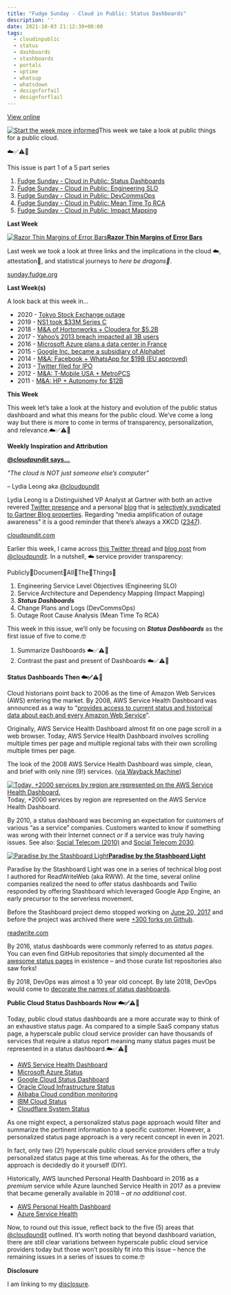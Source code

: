 ```yaml
---
title: "Fudge Sunday - Cloud in Public: Status Dashboards"
description: ''
date: 2021-10-03 21:12:39+00:00
tags:
  - cloudinpublic
  - status
  - dashboards
  - stashboards
  - portals
  - uptime
  - whatsup
  - whatsdown
  - designforfail
  - designforflail
---
```


[View online](https://sunday.fudge.org/issues/fudge-sunday-cloud-in-public-status-dashboards-783150?utm_campaign=Issue&utm_content=view_in_browser&utm_medium=email&utm_source=Start+the+week+more+informed)

[![Start the week more informed](https://bucketeer-e05bbc84-baa3-437e-9518-adb32be77984.s3.amazonaws.com/public/images/662b5c69-63d7-45ba-8da1-c650ddbd99dc_1200x115.png "Start the week more informed")](https://substackcdn.com/image/fetch/f_auto,q_auto:good,fl_progressive:steep/https%3A%2F%2Fbucketeer-e05bbc84-baa3-437e-9518-adb32be77984.s3.amazonaws.com%2Fpublic%2Fimages%2F662b5c69-63d7-45ba-8da1-c650ddbd99dc_1200x115.png)This week we take a look at public things for a public cloud.

☁️✅⚠️🛑

This issue is part 1 of a 5 part series

1. [Fudge Sunday - Cloud in Public: Status Dashboards](https://sunday.fudge.org/issues/fudge-sunday-cloud-in-public-status-dashboards-783150?utm_campaign=Start%20the%20week%20more%20informed&utm_medium=email&utm_source=Revue%20newsletter)
2. [Fudge Sunday - Cloud in Public: Engineering SLO](https://sunday.fudge.org/issues/fudge-sunday-cloud-in-public-engineering-slo-794553?utm_campaign=Start%20the%20week%20more%20informed&utm_medium=email&utm_source=Revue%20newsletter)
3. [Fudge Sunday - Cloud in Public: DevCommsOps](https://sunday.fudge.org/issues/fudge-sunday-cloud-in-public-devcommsops-805563?utm_campaign=Start%20the%20week%20more%20informed&utm_medium=email&utm_source=Revue%20newsletter)
4. [Fudge Sunday - Cloud in Public: Mean Time To RCA](https://sunday.fudge.org/archive/815545?utm_campaign=Fudge%20Sunday&utm_medium=email&utm_source=Revue%20newsletter)
5. [Fudge Sunday - Cloud in Public: Impact Mapping](https://sunday.fudge.org/issues/fudge-sunday-cloud-in-public-impact-mapping-826383?utm_campaign=Start%20the%20week%20more%20informed&utm_medium=email&utm_source=Revue%20newsletter)

 **Last Week**

[![Razor Thin Margins of Error Bars](https://bucketeer-e05bbc84-baa3-437e-9518-adb32be77984.s3.amazonaws.com/public/images/f416ea7b-0138-438b-a602-302940b77c3c_600x300.jpeg "Razor Thin Margins of Error Bars")](https://substackcdn.com/image/fetch/f_auto,q_auto:good,fl_progressive:steep/https%3A%2F%2Fbucketeer-e05bbc84-baa3-437e-9518-adb32be77984.s3.amazonaws.com%2Fpublic%2Fimages%2Ff416ea7b-0138-438b-a602-302940b77c3c_600x300.jpeg)**[Razor Thin Margins of Error Bars](https://sunday.fudge.org/issues/fudge-sunday-razor-thin-margins-of-error-bars-772573?utm_campaign=Start%20the%20week%20more%20informed&utm_medium=email&utm_source=Revue%20newsletter)**

Last week we took a look at three links and the implications in the cloud ☁️, attestation🔐, and statistical journeys to *here be dragons🐲*.

[sunday.fudge.org](https://sunday.fudge.org/issues/fudge-sunday-razor-thin-margins-of-error-bars-772573?utm_campaign=Start%20the%20week%20more%20informed&utm_medium=email&utm_source=Revue%20newsletter)

 **Last Week(s)**

A look back at this week in…

* 2020 - [Tokyo Stock Exchange outage](https://www.techmeme.com/201003/p1?utm_campaign=Start%20the%20week%20more%20informed&utm_medium=email&utm_source=Revue%20newsletter#a201003p1)
* 2019 - [NS1 took $33M Series C](https://www.techmeme.com/191003/p11?utm_campaign=Start%20the%20week%20more%20informed&utm_medium=email&utm_source=Revue%20newsletter#a191003p11)
* 2018 - [M&A of Hortonworks + Cloudera for $5.2B](https://www.techmeme.com/181003/p39?utm_campaign=Start%20the%20week%20more%20informed&utm_medium=email&utm_source=Revue%20newsletter#a181003p39)
* 2017 - [Yahoo’s 2013 breach impacted all 3B users](https://www.techmeme.com/171003/p30?utm_campaign=Start%20the%20week%20more%20informed&utm_medium=email&utm_source=Revue%20newsletter#a171003p30)
* 2016 - [Microsoft Azure plans a data center in France](https://www.techmeme.com/161003/p6?utm_campaign=Start%20the%20week%20more%20informed&utm_medium=email&utm_source=Revue%20newsletter#a161003p6)
* 2015 - [Google Inc. became a subsidiary of Alphabet](https://www.techmeme.com/151002/p9?utm_campaign=Start%20the%20week%20more%20informed&utm_medium=email&utm_source=Revue%20newsletter#a151002p9)
* 2014 - [M&A: Facebook + WhatsApp for $19B (EU approved)](https://www.techmeme.com/141003/p5?utm_campaign=Start%20the%20week%20more%20informed&utm_medium=email&utm_source=Revue%20newsletter#a141003p5)
* 2013 - [Twitter filed for IPO](https://www.techmeme.com/131003/p41?utm_campaign=Start%20the%20week%20more%20informed&utm_medium=email&utm_source=Revue%20newsletter#a131003p41)
* 2012 - [M&A: T-Mobile USA + MetroPCS](https://www.techmeme.com/121003/p40?utm_campaign=Start%20the%20week%20more%20informed&utm_medium=email&utm_source=Revue%20newsletter#a121003p40)
* 2011 - [M&A: HP + Autonomy for $12B](https://www.techmeme.com/111003/h1700?utm_campaign=Start%20the%20week%20more%20informed&utm_medium=email&utm_source=Revue%20newsletter)

 **This Week**

This week let’s take a look at the history and evolution of the public status dashboard and what this means for the public cloud. We’ve come a long way but there is more to come in terms of transparency, personalization, and relevance.☁️✅⚠️🛑

 **Weekly Inspiration and Attribution**

**[@cloudpundit says...](https://cloudpundit.com/2021/09/22/the-cloud-is-not-just-someone-elses-computer/?utm_campaign=Start%20the%20week%20more%20informed&utm_medium=email&utm_source=Revue%20newsletter)**

*“The cloud is NOT just someone else’s computer”*

– Lydia Leong aka [@cloudpundit](https://twitter.com/cloudpundit?utm_campaign=Start%20the%20week%20more%20informed&utm_medium=email&utm_source=Revue%20newsletter)

Lydia Leong is a Distinguished VP Analyst at Gartner with both an active revered [Twitter presence](https://twitter.com/cloudpundit?utm_campaign=Start%20the%20week%20more%20informed&utm_medium=email&utm_source=Revue%20newsletter) and a personal [blog](https://cloudpundit.com/coverage/?utm_campaign=Start%20the%20week%20more%20informed&utm_medium=email&utm_source=Revue%20newsletter) that is [selectively syndicated to Gartner Blog properties](https://www.gartner.com/en/experts/lydia-leong?utm_campaign=Start%20the%20week%20more%20informed&utm_medium=email&utm_source=Revue%20newsletter). Regarding “media amplification of outage awareness” it is a good reminder that there’s always a XKCD ([2347](https://xkcd.com/2347/?utm_campaign=Start%20the%20week%20more%20informed&utm_medium=email&utm_source=Revue%20newsletter)).

[cloudpundit.com](https://cloudpundit.com/2021/09/22/the-cloud-is-not-just-someone-elses-computer/?utm_campaign=Start%20the%20week%20more%20informed&utm_medium=email&utm_source=Revue%20newsletter)

Earlier this week, I came across [this Twitter thread](https://twitter.com/cloudpundit/status/1440472735956623369?utm_campaign=Start%20the%20week%20more%20informed&utm_medium=email&utm_source=Revue%20newsletter) and [blog post](https://cloudpundit.com/2021/09/22/the-cloud-is-not-just-someone-elses-computer/?utm_campaign=Start%20the%20week%20more%20informed&utm_medium=email&utm_source=Revue%20newsletter) from [@cloudpundit](https://twitter.com/cloudpundit?utm_campaign=Start%20the%20week%20more%20informed&utm_medium=email&utm_source=Revue%20newsletter). In a nutshell, ☁️ service provider transparency:

Publicly👏Document👏All👏The👏Things👏

1. Engineering Service Level Objectives (Engineering SLO)
2. Service Architecture and Dependency Mapping (Impact Mapping)
3. ***Status Dashboards***
4. Change Plans and Logs (DevCommsOps)
5. Outage Root Cause Analysis (Mean Time To RCA)

This week in this issue, we’ll only be focusing on ***Status Dashboards*** as the first issue of five to come.🤓

1. Summarize Dashboards ☁️✅⚠️🛑
2. Contrast the past and present of Dashboards ☁️✅⚠️🛑

 **Status Dashboards Then ☁️✅⚠️🛑**

Cloud historians point back to 2006 as the time of Amazon Web Services (AWS) entering the market. By 2008, AWS Service Health Dashboard was announced as a way to “[provides access to current status and historical data about each and every Amazon Web Service](https://aws.amazon.com/blogs/aws/the-service-hea/?utm_campaign=Start%20the%20week%20more%20informed&utm_medium=email&utm_source=Revue%20newsletter)”.

Originally, AWS Service Health Dashboard almost fit on one page scroll in a web browser. Today, AWS Service Health Dashboard involves scrolling multiple times per page and multiple regional tabs with their own scrolling multiple times per page.

The look of the 2008 AWS Service Health Dashboard was simple, clean, and brief with only nine (9!) services. ([via Wayback Machine](https://web.archive.org/web/*/http://status.aws.amazon.com?utm_campaign=Start%20the%20week%20more%20informed&utm_medium=email&utm_source=Revue%20newsletter))

[![Today, +2000 services by region are represented on the AWS Service Health Dashboard.](https://bucketeer-e05bbc84-baa3-437e-9518-adb32be77984.s3.amazonaws.com/public/images/c79f4d85-c285-4864-b4a8-5e2b7040366c_600x530.png "Today, +2000 services by region are represented on the AWS Service Health Dashboard.")](https://substackcdn.com/image/fetch/f_auto,q_auto:good,fl_progressive:steep/https%3A%2F%2Fbucketeer-e05bbc84-baa3-437e-9518-adb32be77984.s3.amazonaws.com%2Fpublic%2Fimages%2Fc79f4d85-c285-4864-b4a8-5e2b7040366c_600x530.png)Today, +2000 services by region are represented on the AWS Service Health Dashboard.

By 2010, a status dashboard was becoming an expectation for customers of various “as a service” companies. Customers wanted to know if something was wrong with their Internet connect *or* if a service was truly having issues. See also: [Social Telecom (2010)](https://fudge.org/archive/social-telecom/?utm_campaign=Start%20the%20week%20more%20informed&utm_medium=email&utm_source=Revue%20newsletter) and [Social Telecom 2030](https://fudge.org/archive/social-telecom-2030/?utm_campaign=Start%20the%20week%20more%20informed&utm_medium=email&utm_source=Revue%20newsletter).

[![Paradise by the Stashboard Light](https://bucketeer-e05bbc84-baa3-437e-9518-adb32be77984.s3.amazonaws.com/public/images/46ef7c47-ff27-4c19-8da0-863898287e5d_600x228.png "Paradise by the Stashboard Light")](https://substackcdn.com/image/fetch/f_auto,q_auto:good,fl_progressive:steep/https%3A%2F%2Fbucketeer-e05bbc84-baa3-437e-9518-adb32be77984.s3.amazonaws.com%2Fpublic%2Fimages%2F46ef7c47-ff27-4c19-8da0-863898287e5d_600x228.png)**[Paradise by the Stashboard Light](https://readwrite.com/2010/10/11/exploring-stashboard-dashboard/?utm_campaign=Start%20the%20week%20more%20informed&utm_medium=email&utm_source=Revue%20newsletter)**

Paradise by the Stashboard Light was one in a series of technical blog post I authored for ReadWriteWeb (aka RWW). At the time, several online companies realized the need to offer status dashboards and Twilio responded by offering Stashboard which leveraged Google App Engine, an early precursor to the serverless movement.

Before the Stashboard project demo stopped working on [June 20, 2017](https://cloud.google.com/appengine/docs/standard/python/python25?utm_campaign=Start%20the%20week%20more%20informed&utm_medium=email&utm_source=Revue%20newsletter) and before the project was archived there were [+300 forks on Github](https://github.com/twilio/stashboard?utm_campaign=Start%20the%20week%20more%20informed&utm_medium=email&utm_source=Revue%20newsletter).

[readwrite.com](https://readwrite.com/2010/10/11/exploring-stashboard-dashboard/?utm_campaign=Start%20the%20week%20more%20informed&utm_medium=email&utm_source=Revue%20newsletter)

By 2016, status dashboards were commonly referred to as *status pages*. You can even find GitHub repositories that simply documented all the [awesome status pages](https://github.com/ivbeg/awesome-status-pages?utm_campaign=Start%20the%20week%20more%20informed&utm_medium=email&utm_source=Revue%20newsletter) in existence – and those curate list repositories also saw forks!

By 2018, DevOps was almost a 10 year old concept. By late 2018, DevOps would come to [decorate the names of status dashboards](https://devblogs.microsoft.com/devopsservice/?p=17995&utm_campaign=Start%20the%20week%20more%20informed&utm_medium=email&utm_source=Revue%20newsletter).

 **Public Cloud Status Dashboards Now ☁️✅⚠️🛑**

Today, public cloud status dashboards are a more accurate way to think of an exhaustive status page. As compared to a simple SaaS company status page, a hyperscale public cloud service provider can have thousands of services that require a status report meaning many status pages must be represented in a status dashboard.☁️✅⚠️🛑

* [AWS Service Health Dashboard](https://status.aws.amazon.com/?utm_campaign=Start%20the%20week%20more%20informed&utm_medium=email&utm_source=Revue%20newsletter)
* [Microsoft Azure Status](https://status.azure.com/en-us/status?utm_campaign=Start%20the%20week%20more%20informed&utm_medium=email&utm_source=Revue%20newsletter)
* [Google Cloud Status Dashboard](https://status.cloud.google.com/?utm_campaign=Start%20the%20week%20more%20informed&utm_medium=email&utm_source=Revue%20newsletter)
* [Oracle Cloud Infrastructure Status](https://ocistatus.oraclecloud.com/?utm_campaign=Start%20the%20week%20more%20informed&utm_medium=email&utm_source=Revue%20newsletter)
* [Alibaba Cloud condition monitoring](https://status.alibabacloud.com/?utm_campaign=Start%20the%20week%20more%20informed&utm_medium=email&utm_source=Revue%20newsletter)
* [IBM Cloud Status](https://cloud.ibm.com/status?utm_campaign=Start%20the%20week%20more%20informed&utm_medium=email&utm_source=Revue%20newsletter)
* [Cloudflare System Status](https://www.cloudflarestatus.com?utm_campaign=Start%20the%20week%20more%20informed&utm_medium=email&utm_source=Revue%20newsletter)

As one might expect, a personalized status page approach would filter and summarize the pertinent information to a specific customer. However, a personalized status page approach is a very recent concept in even in 2021.

In fact, only two (2!) hyperscale public cloud service providers offer a truly personalized status page at this time whereas. As for the others, the approach is decidedly do it yourself (DIY).

Historically, AWS launched Personal Health Dashboard in 2016 as a *premium* service while Azure launched Service Health in 2017 as a preview that became generally available in 2018 – *at no additional cost*.

* [AWS Personal Health Dashboard](https://phd.aws.amazon.com/phd/home?utm_campaign=Start%20the%20week%20more%20informed&utm_medium=email&utm_source=Revue%20newsletter)
* [Azure Service Health](https://aka.ms/azureservicehealth?utm_campaign=Start%20the%20week%20more%20informed&utm_medium=email&utm_source=Revue%20newsletter)

Now, to round out this issue, reflect back to the five (5) areas that [@cloudpundit](https://twitter.com/cloudpundit?utm_campaign=Start%20the%20week%20more%20informed&utm_medium=email&utm_source=Revue%20newsletter) outlined. It’s worth noting that beyond dashboard variation, there are still clear variations between hyperscale public cloud service providers today but those won’t possibly fit into this issue – hence the remaining issues in a series of issues to come.🤓

 **Disclosure**

I am linking to my [disclosure](https://jaycuthrell.com/disclosure?utm_campaign=Start%20the%20week%20more%20informed&utm_medium=email&utm_source=Revue%20newsletter).
